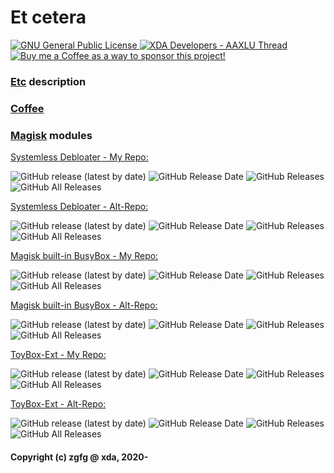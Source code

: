# Et cetera

<p align="left"> 
<a href="https://github.com/zgfg/SystemlessDebloater/blob/development/LICENSE"> <img src="https://img.shields.io/github/license/zgfg/SystemlessDebloater?label=License&logo=gnu" alt="GNU General Public License">
 <a href="https://forum.xda-developers.com/t/magisk-module-systemless-debloater.4180083"> <img src="https://img.shields.io/badge/XDA_Thread-Systemless_Debkoater-orange" alt="XDA Developers - AAXLU Thread"> </a> 
<a href="https://zgfg.github.io/PayPal.html"> <img src="https://img.shields.io/badge/-Buy%20me%20a%20Coffee!-FFDD00?logo=buy-me-a-coffee&logoColor=black" alt="Buy me a Coffee as a way to sponsor this project!"> </a> 
</p>


### [Etc](https://en.m.wikipedia.org/wiki/Et_cetera) description


### [Coffee](https://zgfg.github.io/PayPal.html)


### [Magisk](https://github.com/topjohnwu/Magisk) modules

[Systemless Debloater - My Repo:](https://github.com/zgfg/SystemlessDebloater)

![GitHub release (latest by date)](https://img.shields.io/github/v/release/zgfg/SystemlessDebloater?label=Release&style=plastic) ![GitHub Release Date](https://img.shields.io/github/release-date/zgfg/SystemlessDebloater?label=Release%20Date&style=plastic)
![GitHub Releases](https://img.shields.io/github/downloads/zgfg/SystemlessDebloater/latest/total?label=Downloads%20%28Latest%20Release%29&style=plastic)
![GitHub All Releases](https://img.shields.io/github/downloads/zgfg/SystemlessDebloater/total?label=Total%20Downloads%20%28All%20Releases%29&style=plastic)

[Systemless Debloater - Alt-Repo:](https://github.com/Magisk-Modules-Alt-Repo/SystemlessDebloater)

![GitHub release (latest by date)](https://img.shields.io/github/v/release/Magisk-Modules-Alt-Repo/SystemlessDebloater?label=Release&style=plastic) ![GitHub Release Date](https://img.shields.io/github/release-date/Magisk-Modules-Alt-Repo/SystemlessDebloater?label=Release%20Date&style=plastic)
![GitHub Releases](https://img.shields.io/github/downloads/Magisk-Modules-Alt-Repo/SystemlessDebloater/latest/total?label=Downloads%20%28Latest%20Release%29&style=plastic)
![GitHub All Releases](https://img.shields.io/github/downloads/Magisk-Modules-Alt-Repo/SystemlessDebloater/total?label=Total%20Downloads%20%28All%20Releases%29&style=plastic)


[Magisk built-in BusyBox - My Repo:](https://github.com/zgfg/BuiltIn-BusyBox)

![GitHub release (latest by date)](https://img.shields.io/github/v/release/zgfg/BuiltIn-BusyBox?label=Release&style=plastic) ![GitHub Release Date](https://img.shields.io/github/release-date/zgfg/BuiltIn-BusyBox?label=Release%20Date&style=plastic) 
![GitHub Releases](https://img.shields.io/github/downloads/zgfg/BuiltIn-BusyBox/latest/total?label=Downloads%20%28Latest%20Release%29&style=plastic)
![GitHub All Releases](https://img.shields.io/github/downloads/zgfg/BuiltIn-BusyBox/total?label=Total%20Downloads%20%28All%20Releases%29&style=plastic)

[Magisk built-in BusyBox - Alt-Repo:](https://github.com/Magisk-Modules-Alt-Repo/BuiltIn-BusyBox)

![GitHub release (latest by date)](https://img.shields.io/github/v/release/Magisk-Modules-Alt-Repo/BuiltIn-BusyBox?label=Release&style=plastic) ![GitHub Release Date](https://img.shields.io/github/release-date/Magisk-Modules-Alt-Repo/BuiltIn-BusyBox?label=Release%20Date&style=plastic) 
![GitHub Releases](https://img.shields.io/github/downloads/Magisk-Modules-Alt-Repo/BuiltIn-BusyBox/latest/total?label=Downloads%20%28Latest%20Release%29&style=plastic)
![GitHub All Releases](https://img.shields.io/github/downloads/Magisk-Modules-Alt-Repo/BuiltIn-BusyBox/total?label=Total%20Downloads%20%28All%20Releases%29&style=plastic)


[ToyBox-Ext - My Repo:](https://github.com/zgfg/ToyBox-Ext)

![GitHub release (latest by date)](https://img.shields.io/github/v/release/zgfg/ToyBox-Ext?label=Release&style=plastic) ![GitHub Release Date](https://img.shields.io/github/release-date/zgfg/ToyBox-Ext?label=Release%20Date&style=plastic) 
![GitHub Releases](https://img.shields.io/github/downloads/zgfg/ToyBox-Ext/latest/total?label=Downloads%20%28Latest%20Release%29&style=plastic)
![GitHub All Releases](https://img.shields.io/github/downloads/zgfg/ToyBox-Ext/total?label=Total%20Downloads%20%28All%20Releases%29&style=plastic)


[ToyBox-Ext - Alt-Repo:](https://github.com/Magisk-Modules-Alt-Repo/ToyBox-Ext)

![GitHub release (latest by date)](https://img.shields.io/github/v/release/Magisk-Modules-Alt-Repo/ToyBox-Ext?label=Release&style=plastic) ![GitHub Release Date](https://img.shields.io/github/release-date/Magisk-Modules-Alt-Repo/ToyBox-Ext?label=Release%20Date&style=plastic) 
![GitHub Releases](https://img.shields.io/github/downloads/Magisk-Modules-Alt-Repo/ToyBox-Ext/latest/total?label=Downloads%20%28Latest%20Release%29&style=plastic)
![GitHub All Releases](https://img.shields.io/github/downloads/Magisk-Modules-Alt-Repo/ToyBox-Ext/total?label=Total%20Downloads%20%28All%20Releases%29&style=plastic)


#### Copyright (c) zgfg @ xda, 2020-
